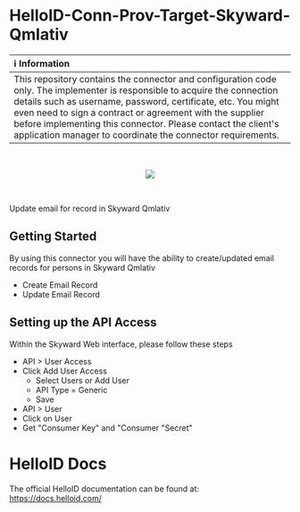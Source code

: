 # HelloID-Conn-Prov-Target-Skyward-Qmlativ

| :information_source: Information |
|:---------------------------|
| This repository contains the connector and configuration code only. The implementer is responsible to acquire the connection details such as username, password, certificate, etc. You might even need to sign a contract or agreement with the supplier before implementing this connector. Please contact the client's application manager to coordinate the connector requirements.       |
<br />
<p align="center"> 
  <img src="https://www.tools4ever.nl/connector-logos/skywardqmlativ-logo.png">
</p>
<br />

Update email for record in Skyward Qmlativ

<!-- GETTING STARTED -->
## Getting Started
By using this connector you will have the ability to create/updated email records for persons in Skyward Qmlativ

* Create Email Record
* Update Email Record

## Setting up the API Access
Within the Skyward Web interface, please follow these steps
- API > User Access
- Click Add User Access
  - Select Users or Add User
  - API Type = Generic
  - Save
- API > User
- Click on User
- Get "Consumer Key" and "Consumer "Secret"
 
 
 # HelloID Docs
The official HelloID documentation can be found at: https://docs.helloid.com/
